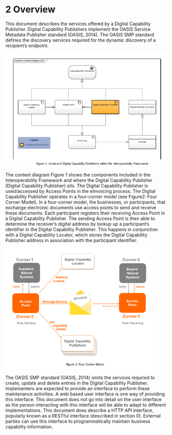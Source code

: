 # 2 Overview

This document describes the services offered by a Digital Capability Publisher. Digital Capability Publishers implement the OASIS Service Metadata Publisher standard (OASIS, 2014). The OASIS SMP standard defines the discovery services required for the dynamic discovery of a recipient’s endpoint.

![dcp-diagram.Logo](/images/DCP-diagram.PNG)

The context diagram Figure 1 shows the components included in the Interoperability Framework and where the Digital Capability Publisher (Digital Capability Publisher) sits. The Digital Capability Publisher is used/accessed by Access Points in the eInvoicing process. 
The Digital Capability Publisher operates in a four-corner model (see Figure2: Four Corner Model). In a four-corner model, the businesses, or participants, that exchange electronic documents use access points to send and receive these documents. Each participant registers their receiving Access Point in a Digital Capability Publisher. The sending Access Point is then able to determine the receiver’s digital address by lookup up a participant’s identifier in the Digital Capability Publisher. This happens in conjunction with a Digital Capability Locator, which stores the Digital Capability Publisher address in association with the participant identifier.

![Fourcorner-model.Logo](/images/Fourcorner-model.png)

The OASIS SMP standard (OASIS, 2014) omits the services required to create, update and delete entries in the Digital Capability Publisher. Implementers are expected to provide an interface to perform these maintenance activities. A web based user interface is one way of providing this interface. 
This document does not go into detail on the user interface as the person interacting with this interface will be able to adapt to different implementations. This document does describe a HTTP API interface, popularly known as a RESTful interface (described in section 0). External parties can use this interface to programmatically maintain business capability information. 
